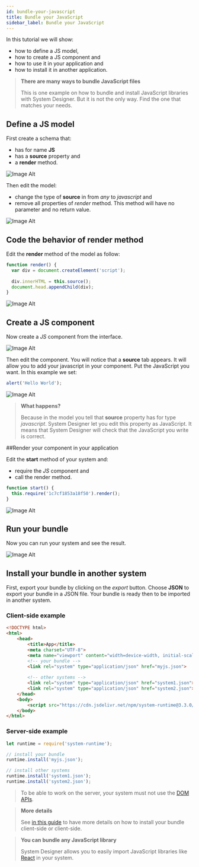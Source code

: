 ```yaml
---
id: bundle-your-javascript
title: Bundle your JavaScript
sidebar_label: Bundle your JavaScript
---
```


In this tutorial we will show:

* how to define a JS model,
* how to create a JS component and
* how to use it in your application and
* how to install it in another application.

>**There are many ways to bundle JavaScript files**
>
>This is one example on how to bundle and install JavaScript libraries with System Designer. But it is not the only way. Find the one that matches your needs.

## Define a JS model

First create a schema that:

* has for name **JS**
* has a **source** property and
* a **render** method.

![Image Alt](../../img/6f6886b-js-1.png)

Then edit the model:

* change the type of **source** in from *any* to *javascript* and
* remove all properties of *render* method. This method will have no parameter and no return value.

![Image Alt](../../img/4d9886c-js-2.png)

## Code the behavior of render method

Edit the **render** method of the model as follow:

```js
function render() {
  var div = document.createElement('script');
    
  div.innerHTML = this.source();
  document.head.appendChild(div);
}
```

![Image Alt](../../img/bb4f4ce-js-3.png)

## Create a JS component

Now create a *JS* component from the interface.

![Image Alt](../../img/203748c-js-31.png)

Then edit the component. You will notice that a **source** tab appears. It will allow you to add your javascript in your component. Put the JavaScript you want. In this example we set:

```js
alert('Hello World');
```

![Image Alt](../../img/d00e12f-js-4.png)

>**What happens?**
>
>Because in the model you tell that **source** property has for type *javascript*. System Designer let you edit this property as JavaScript. It means that System Designer will check that the JavaScript you write is correct.

##Render your component in your application

Edit the **start** method of your system and:

* require the *JS* component and 
* call the render method.

```js
function start() { 
  this.require('1c7cf1853a18f50').render();
}
```

![Image Alt](../../img/dc8cd08-JS-5.png)

## Run your bundle

Now you can run your system and see the result.

![Image Alt](../../img/s1sJYegaRnKxYdqaEDcx_JS-6.png)

## Install your bundle in another system

First, export your bundle by clicking on the *export* button. Choose **JSON** to export your bundle in a JSON file. Your bundle is ready then to be imported in another system.

### Client-side example

```html
<!DOCTYPE html>
<html>
    <head>
        <title>App</title>
        <meta charset="UTF-8">
        <meta name="viewport" content="width=device-width, initial-scale=1.0">
        <!-- your bundle -->  
        <link rel="system" type="application/json" href="myjs.json">
      
        <!-- other systems --> 
        <link rel="system" type="application/json" href="system1.json">
        <link rel="system" type="application/json" href="system2.json">
    </head>
    <body>
        <script src="https://cdn.jsdelivr.net/npm/system-runtime@3.3.0/dist/system-runtime.min.js"></script>
    </body>
</html>
```

### Server-side example

```js
let runtime = require('system-runtime');

// install your bundle
runtime.install('myjs.json');

// install other systems
runtime.install('system1.json');
runtime.install('system2.json');
```

>To be able to work on the server, your system must not use the [DOM APIs](https://developer.mozilla.org/en-US/docs/Web/API/Document_Object_Model).

>**More details**
>
>See [in this guide](export-a-system.html#export-to-json) to have more details on how to install your bundle client-side or client-side.

>**You can bundle any JavaScript library**
>
>System Designer allows you to easily import JavaScript libraries like [React](https://facebook.github.io/react/) in your system.